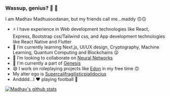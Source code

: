 ### Wassup, genius? 👀 👋 

<!--
**madhav-madhusoodanan/madhav-madhusoodanan** is a ✨ _special_ ✨ repository because its `README.md` (this file) appears on your GitHub profile.

Here are some ideas to get you started:

- 🔭 I’m currently working on ...
- 🌱 I’m currently learning ...
- 👯 I’m looking to collaborate on ...
- 🤔 I’m looking for help with ...
- 💬 Ask me about Life 
- 📫 How to reach me: ...
- 😄 Pronouns: ...
- ⚡ Fun fact: ...
- 🔭 I’m working on [Chillax](https://github.com/madhav-madhusoodanan/Chillax)
-->
I am Madhav Madhusoodanan, but my friends call me...maddy 🙃🙃
- ⚡ I have experience in Web development technologies like React, Express, Bootstrap css/Tailwind css, and App development technologies like React Native and Flutter
- 🌱 I’m currently learning Next.js, UI/UX design, Cryptography, Machine Learning, Quantum Computing and Blockchains 😜
- 👯 I’m looking to collaborate on [Neural Networks](https://github.com/madhav-madhusoodanan/neural-networks)
- 🌟 I'm currently a part of [Genesis](https://github.com/decentralised-everything)
- 😄 I work on roleplaying projects like [Edon](https://github.com/madhav-madhusoodanan/edon) in my free time 🙃
- My alter ego is [Supercalifragilisticpialidocius](https://github.com/Supercalifragilisticpialidocius)
- Andddd...I ❤️ playing football 🌟

[![Madhav's github stats](https://github-readme-stats.vercel.app/api?username=madhav-madhusoodanan&show_icons=true)](https://github.com/anuraghazra/github-readme-stats)
